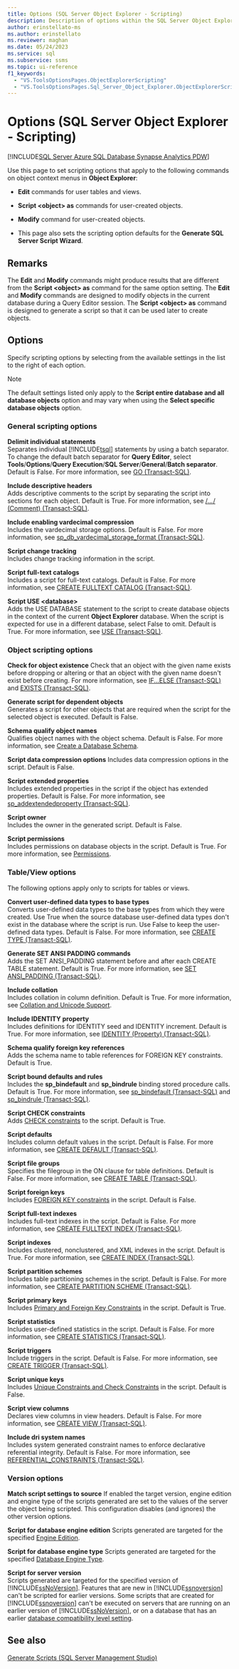```yaml
---
title: Options (SQL Server Object Explorer - Scripting)
description: Description of options within the SQL Server Object Explorer - Scripting window.
author: erinstellato-ms
ms.author: erinstellato
ms.reviewer: maghan
ms.date: 05/24/2023
ms.service: sql
ms.subservice: ssms
ms.topic: ui-reference
f1_keywords:
  - "VS.ToolsOptionsPages.ObjectExplorerScripting"
  - "VS.ToolsOptionsPages.Sql_Server_Object_Explorer.ObjectExplorerScripting"
---
```

# Options (SQL Server Object Explorer - Scripting)
[!INCLUDE[SQL Server Azure SQL Database Synapse Analytics PDW](../../includes/applies-to-version/sql-asdb-asdbmi-asa-pdw.md)]

Use this page to set scripting options that apply to the following commands on object context menus in **Object Explorer**:  
  
-   **Edit** commands for user tables and views.  
  
-   **Script \<object\> as** commands for user-created objects.  
  
-   **Modify** command for user-created objects.  
  
-   This page also sets the scripting option defaults for the **Generate SQL Server Script Wizard**.  
  
## Remarks  
The **Edit** and **Modify** commands might produce results that are different from the **Script \<object\> as** command for the same option setting. The **Edit** and **Modify** commands are designed to modify objects in the current database during a Query Editor session. The **Script \<object\> as** command is designed to generate a script so that it can be used later to create objects.  
  
## Options  
Specify scripting options by selecting from the available settings in the list to the right of each option.

> [!NOTE]
> The default settings listed only apply to the **Script entire database and all database objects** option and may vary when using the **Select specific database objects** option.
  
### General scripting options  
**Delimit individual statements**  
Separates individual [!INCLUDE[tsql](../../includes/tsql-md.md)] statements by using a batch separator. To change the default batch separator for **Query Editor**, select **Tools**/**Options**/**Query Execution**/**SQL Server**/**General**/**Batch separator**. Default is False. For more information, see [GO (Transact-SQL)](../../t-sql/language-elements/sql-server-utilities-statements-go.md).  
  
**Include descriptive headers**  
Adds descriptive comments to the script by separating the script into sections for each object. Default is True. For more information, see [/*...*/ (Comment) (Transact-SQL)](../../t-sql/language-elements/slash-star-comment-transact-sql.md).  
  
**Include enabling vardecimal compression**  
Includes the vardecimal storage options. Default is False. For more information, see [sp_db_vardecimal_storage_format (Transact-SQL)](../../relational-databases/system-stored-procedures/sp-db-vardecimal-storage-format-transact-sql.md).  
  
**Script change tracking**  
Includes change tracking information in the script.  
  
**Script full-text catalogs**  
Includes a script for full-text catalogs. Default is False. For more information, see [CREATE FULLTEXT CATALOG (Transact-SQL)](../../t-sql/statements/create-fulltext-catalog-transact-sql.md).  
  
**Script USE \<database\>**  
Adds the USE DATABASE statement to the script to create database objects in the context of the current **Object Explorer** database. When the script is expected for use in a different database, select False to omit. Default is True. For more information, see [USE (Transact-SQL)](../../t-sql/language-elements/use-transact-sql.md).  
  
### Object scripting options  

**Check for object existence**
Check that an object with the given name exists before dropping or altering or that an object with the given name doesn't exist before creating. For more information, see [IF...ELSE (Transact-SQL)](../../t-sql/language-elements/if-else-transact-sql.md) and [EXISTS (Transact-SQL)](../../t-sql/language-elements/exists-transact-sql.md).

**Generate script for dependent objects**  
Generates a script for other objects that are required when the script for the selected object is executed. Default is False.  
  
**Schema qualify object names**  
Qualifies object names with the object schema. Default is False. For more information, see [Create a Database Schema](../../relational-databases/security/authentication-access/create-a-database-schema.md).  

**Script data compression options**
Includes data compression options in the script. Default is False.

**Script extended properties**  
Includes extended properties in the script if the object has extended properties. Default is False. For more information, see [sp_addextendedproperty (Transact-SQL)](../../relational-databases/system-stored-procedures/sp-addextendedproperty-transact-sql.md).  
  
**Script owner**  
Includes the owner in the generated script. Default is False.  
  
**Script permissions**  
Includes permissions on database objects in the script. Default is True. For more information, see [Permissions](../../relational-databases/security/permissions-database-engine.md).  
  
### Table/View options  
The following options apply only to scripts for tables or views.  
  
**Convert user-defined data types to base types**  
Converts user-defined data types to the base types from which they were created. Use True when the source database user-defined data types don't exist in the database where the script is run. Use False to keep the user-defined data types. Default is False. For more information, see [CREATE TYPE (Transact-SQL)](../../t-sql/statements/create-type-transact-sql.md).  
  
**Generate SET ANSI PADDING commands**  
Adds the SET ANSI_PADDING statement before and after each CREATE TABLE statement. Default is True. For more information, see [SET ANSI_PADDING (Transact-SQL)](../../t-sql/statements/set-ansi-padding-transact-sql.md).  
  
**Include collation**  
Includes collation in column definition. Default is True. For more information, see [Collation and Unicode Support](../../relational-databases/collations/collation-and-unicode-support.md).  
  
**Include IDENTITY property**  
Includes definitions for IDENTITY seed and IDENTITY increment. Default is True. For more information, see [IDENTITY (Property) (Transact-SQL)](../../t-sql/statements/create-table-transact-sql-identity-property.md).  
  
**Schema qualify foreign key references**  
Adds the schema name to table references for FOREIGN KEY constraints. Default is True.  
  
**Script bound defaults and rules**  
Includes the **sp_bindefault** and **sp_bindrule** binding stored procedure calls. Default is True. For more information, see [sp_bindefault (Transact-SQL)](../../relational-databases/system-stored-procedures/sp-bindefault-transact-sql.md) and [sp_bindrule (Transact-SQL)](../../relational-databases/system-stored-procedures/sp-bindrule-transact-sql.md).  
  
**Script CHECK constraints**  
Adds [CHECK constraints](../../relational-databases/tables/unique-constraints-and-check-constraints.md) to the script. Default is True.  
  
**Script defaults**  
Includes column default values in the script. Default is False. For more information, see [CREATE DEFAULT (Transact-SQL)](../../t-sql/statements/create-default-transact-sql.md).  
  
**Script file groups**  
Specifies the filegroup in the ON clause for table definitions. Default is False. For more information, see [CREATE TABLE (Transact-SQL)](../../t-sql/statements/create-table-transact-sql.md).  
  
**Script foreign keys**  
Includes [FOREIGN KEY constraints](../../relational-databases/tables/primary-and-foreign-key-constraints.md) in the script. Default is False.  
  
**Script full-text indexes**  
Includes full-text indexes in the script. Default is False. For more information, see [CREATE FULLTEXT INDEX (Transact-SQL)](../../t-sql/statements/create-fulltext-index-transact-sql.md).  
  
**Script indexes**  
Includes clustered, nonclustered, and XML indexes in the script. Default is True. For more information, see [CREATE INDEX (Transact-SQL)](../../t-sql/statements/create-index-transact-sql.md).  
  
**Script partition schemes**  
Includes table partitioning schemes in the script. Default is False. For more information, see [CREATE PARTITION SCHEME (Transact-SQL)](../../t-sql/statements/create-partition-scheme-transact-sql.md).  
  
**Script primary keys**  
Includes [Primary and Foreign Key Constraints](../../relational-databases/tables/primary-and-foreign-key-constraints.md) in the script. Default is True.  
  
**Script statistics**  
Includes user-defined statistics in the script. Default is False. For more information, see [CREATE STATISTICS (Transact-SQL)](../../t-sql/statements/create-statistics-transact-sql.md).  
  
**Script triggers**  
Include triggers in the script. Default is False. For more information, see [CREATE TRIGGER (Transact-SQL)](../../t-sql/statements/create-trigger-transact-sql.md).  
  
**Script unique keys**  
Includes [Unique Constraints and Check Constraints](../../relational-databases/tables/unique-constraints-and-check-constraints.md) in the script. Default is False.  
  
**Script view columns**  
Declares view columns in view headers. Default is False. For more information, see [CREATE VIEW (Transact-SQL)](../../t-sql/statements/create-view-transact-sql.md).  
  
**Include dri system names**  
Includes system generated constraint names to enforce declarative referential integrity. Default is False. For more information, see [REFERENTIAL_CONSTRAINTS (Transact-SQL)](../../relational-databases/system-information-schema-views/referential-constraints-transact-sql.md).  
  
### Version options

**Match script settings to source**
If enabled the target version, engine edition and engine type of the scripts generated are set to the values of the server the object being scripted. This configuration disables (and ignores) the other version options.

**Script for database engine edition**
Scripts generated are targeted for the specified [Engine Edition](/dotnet/api/microsoft.sqlserver.management.smo.edition).

**Script for database engine type**
Scripts generated are targeted for the specified [Database Engine Type](/previous-versions/sql/sql-server-2014/ee642509(v=sql.120)).

**Script for server version**  
Scripts generated are targeted for the specified version of [!INCLUDE[ssNoVersion](../../includes/ssnoversion-md.md)]. Features that are new in [!INCLUDE[ssnoversion](../../includes/ssnoversion-md.md)] can't be scripted for earlier versions. Some scripts that are created for [!INCLUDE[ssnoversion](../../includes/ssnoversion-md.md)] can't be executed on servers that are running on an earlier version of [!INCLUDE[ssNoVersion](../../includes/ssnoversion-md.md)], or on a database that has an earlier [database compatibility level setting](../../t-sql/statements/alter-database-transact-sql-compatibility-level.md).  

## See also  
[Generate Scripts (SQL Server Management Studio)](../scripting/generate-scripts-sql-server-management-studio.md)  
